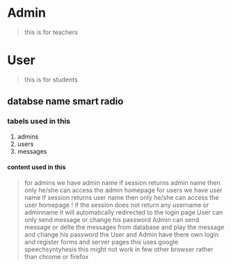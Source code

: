 # Admin 
> this is for teachers 
# User 
> this is for students
## databse name smart radio
### tabels used in this
1. admins
1. users
1. messages
#### content used in this

> for admins we have admin name
> if session returns admin name then only he/she can access the admin homepage
> for users we have user name
> if session returns user name then only he/she can access the user homepage
> ! if the session does not return any username or adminname it will automatically redirected to the login page
> User can only send message or change his password
> Admin can send message or delte the messages from database and play the message and change his password
> the User and Admin have there own login and register forms and server pages
> this uses google speechsyntyhesis this might not work in few other browser rather than chrome or firefox
